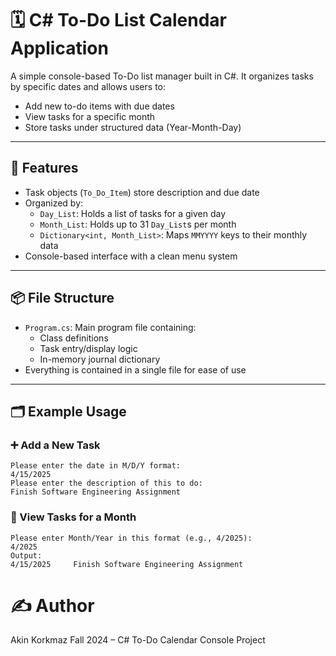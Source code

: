 # 🗓️ C# To-Do List Calendar Application

A simple console-based To-Do list manager built in C#. It organizes tasks by specific dates and allows users to:

- Add new to-do items with due dates  
- View tasks for a specific month  
- Store tasks under structured data (Year-Month-Day)  

---

## 🧠 Features

- Task objects (`To_Do_Item`) store description and due date  
- Organized by:
  - `Day_List`: Holds a list of tasks for a given day  
  - `Month_List`: Holds up to 31 `Day_List`s per month  
  - `Dictionary<int, Month_List>`: Maps `MMYYYY` keys to their monthly data  
- Console-based interface with a clean menu system  

---

## 📦 File Structure

- `Program.cs`: Main program file containing:
  - Class definitions
  - Task entry/display logic
  - In-memory journal dictionary  
- Everything is contained in a single file for ease of use  

---

## 🗂️ Example Usage
### ➕ Add a New Task
    Please enter the date in M/D/Y format:
    4/15/2025
    Please enter the description of this to do:
    Finish Software Engineering Assignment
### 📅 View Tasks for a Month
    
    Please enter Month/Year in this format (e.g., 4/2025):
    4/2025
    Output:
    4/15/2025     Finish Software Engineering Assignment

# ✍️ Author
Akin Korkmaz
Fall 2024 – C# To-Do Calendar Console Project
